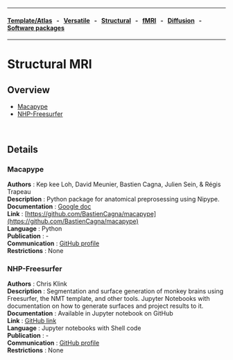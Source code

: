 
---

#### [Template/Atlas](templates_and_atlases.md) &nbsp;  - &nbsp;  [Versatile](versatile_tools.md) &nbsp;  - &nbsp;  [Structural](pipelines_structural.md) &nbsp;  - &nbsp;  [fMRI](pipelines_fmri.md) &nbsp;  - &nbsp;  [Diffusion](pipelines_diffusion.md) &nbsp;  - &nbsp;  [Software packages](software_packages.md)    

---    

# Structural MRI

## Overview     
- [Macapype](pipelines_structural.md#Macapype)
- [NHP-Freesurfer](pipelines_structural.md#NHP-Freesurfer)

<br>     

## Details

### Macapype       
**Authors**         : Kep kee Loh, David Meunier, Bastien Cagna, Julien Sein, & Régis Trapeau                 
**Description**     : Python package for anatomical preprosessing using Nipype.                               
**Documentation**   : [Google doc](https://docs.google.com/document/d/11zeyjY46AsLZcf-Y5Q_LjIoE_aYkN8DaLwZIElF2ctE)     
**Link**            : [https://github.com/BastienCagna/macapype](https://github.com/BastienCagna/macapype)    
**Language**        : Python                                                                                  
**Publication**     : -                                                                                       
**Communication**   : [GitHub profile](https://github.com/BastienCagna)                                       
**Restrictions**    : None                                                                                          

### NHP-Freesurfer     
**Authors**         : Chris Klink                                                                             
**Description**     : Segmentation and surface generation of monkey brains using Freesurfer, the NMT template, and other tools. Jupyter Notebooks with documentation on how to generate surfaces and project results to it.              
**Documentation**   : Available in Jupyter notebook on GitHub                                                 
**Link**            : [GitHub link](https://github.com/VisionandCognition/NHP-Freesurfer/tree/public)         
**Language**        : Jupyter notebooks with Shell code                                                       
**Publication**     : -                                                                                       
**Communication**   : [GitHub profile](https://github.com/pcklink)                                            
**Restrictions**    : None                                                                                      
